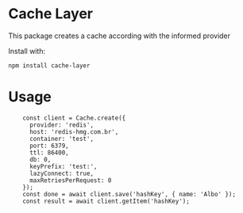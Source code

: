 # Cache Layer

This package creates a cache according with the informed provider

Install with:

```
npm install cache-layer
```

# Usage

```
    const client = Cache.create({
      provider: 'redis',
      host: 'redis-hmg.com.br',
      container: 'test',
      port: 6379,
      ttl: 86400,
      db: 0,
      keyPrefix: 'test:',
      lazyConnect: true,
      maxRetriesPerRequest: 0
    });
    const done = await client.save('hashKey', { name: 'Albo' });
    const result = await client.getItem('hashKey');
```
